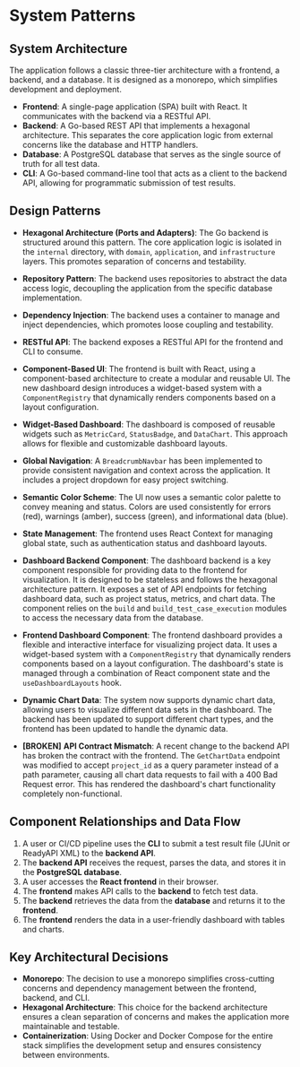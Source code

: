 # System Patterns

## System Architecture
The application follows a classic three-tier architecture with a frontend, a backend, and a database. It is designed as a monorepo, which simplifies development and deployment.

- **Frontend**: A single-page application (SPA) built with React. It communicates with the backend via a RESTful API.
- **Backend**: A Go-based REST API that implements a hexagonal architecture. This separates the core application logic from external concerns like the database and HTTP handlers.
- **Database**: A PostgreSQL database that serves as the single source of truth for all test data.
- **CLI**: A Go-based command-line tool that acts as a client to the backend API, allowing for programmatic submission of test results.

## Design Patterns
- **Hexagonal Architecture (Ports and Adapters)**: The Go backend is structured around this pattern. The core application logic is isolated in the `internal` directory, with `domain`, `application`, and `infrastructure` layers. This promotes separation of concerns and testability.
- **Repository Pattern**: The backend uses repositories to abstract the data access logic, decoupling the application from the specific database implementation.
- **Dependency Injection**: The backend uses a container to manage and inject dependencies, which promotes loose coupling and testability.
- **RESTful API**: The backend exposes a RESTful API for the frontend and CLI to consume.
- **Component-Based UI**: The frontend is built with React, using a component-based architecture to create a modular and reusable UI. The new dashboard design introduces a widget-based system with a `ComponentRegistry` that dynamically renders components based on a layout configuration.
- **Widget-Based Dashboard**: The dashboard is composed of reusable widgets such as `MetricCard`, `StatusBadge`, and `DataChart`. This approach allows for flexible and customizable dashboard layouts.
- **Global Navigation**: A `BreadcrumbNavbar` has been implemented to provide consistent navigation and context across the application. It includes a project dropdown for easy project switching.
- **Semantic Color Scheme**: The UI now uses a semantic color palette to convey meaning and status. Colors are used consistently for errors (red), warnings (amber), success (green), and informational data (blue).
- **State Management**: The frontend uses React Context for managing global state, such as authentication status and dashboard layouts.

- **Dashboard Backend Component**: The dashboard backend is a key component responsible for providing data to the frontend for visualization. It is designed to be stateless and follows the hexagonal architecture pattern. It exposes a set of API endpoints for fetching dashboard data, such as project status, metrics, and chart data. The component relies on the `build` and `build_test_case_execution` modules to access the necessary data from the database.
- **Frontend Dashboard Component**: The frontend dashboard provides a flexible and interactive interface for visualizing project data. It uses a widget-based system with a `ComponentRegistry` that dynamically renders components based on a layout configuration. The dashboard's state is managed through a combination of React component state and the `useDashboardLayouts` hook.
- **Dynamic Chart Data**: The system now supports dynamic chart data, allowing users to visualize different data sets in the dashboard. The backend has been updated to support different chart types, and the frontend has been updated to handle the dynamic data.
- **[BROKEN]** **API Contract Mismatch**: A recent change to the backend API has broken the contract with the frontend. The `GetChartData` endpoint was modified to accept `project_id` as a query parameter instead of a path parameter, causing all chart data requests to fail with a 400 Bad Request error. This has rendered the dashboard's chart functionality completely non-functional.

## Component Relationships and Data Flow
1.  A user or CI/CD pipeline uses the **CLI** to submit a test result file (JUnit or ReadyAPI XML) to the **backend API**.
2.  The **backend API** receives the request, parses the data, and stores it in the **PostgreSQL database**.
3.  A user accesses the **React frontend** in their browser.
4.  The **frontend** makes API calls to the **backend** to fetch test data.
5.  The **backend** retrieves the data from the **database** and returns it to the **frontend**.
6.  The **frontend** renders the data in a user-friendly dashboard with tables and charts.

## Key Architectural Decisions
- **Monorepo**: The decision to use a monorepo simplifies cross-cutting concerns and dependency management between the frontend, backend, and CLI.
- **Hexagonal Architecture**: This choice for the backend architecture ensures a clean separation of concerns and makes the application more maintainable and testable.
- **Containerization**: Using Docker and Docker Compose for the entire stack simplifies the development setup and ensures consistency between environments.
